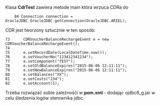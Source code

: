 Klasa **CdrTest** zawiera metode main która wrzuca CDRa do 
```
	84 Connection connection = OracleJDBC.OracleJDBC.getConnection(OracleJDBC.ARIEL);
```

CDR jest tworzony sztucznie w ten sposób:
```
73		CDRVoucherBalanceRechargeEvent e = new CDRVoucherBalanceRechargeEvent();
74
75		e.setRecordDate(LocalDateTime.now());
76		e.setVoucherNo("123412341234");
77		e.setComponent("TEST");
78		e.setOldBalanceExpires("2015-06-06 12:11:11");
79		e.setNewBalanceExpires("2015-06-06 12:11:11");
80		e.setBalances("XX");
81		e.setCosts("234");
82		e.setAccount(1);
```

Trzeba rozwiązać sobie zależnośći w **pom.xml** - dodając ojdbc6_g.jar w celu śledzenia logów sterownika jdbc.
